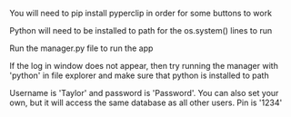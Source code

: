 You will need to pip install pyperclip in order for some buttons to work

Python will need to be installed to path for the os.system() lines to run

Run the manager.py file to run the app

If the log in window does not appear, then try running the manager with 'python' in file explorer and make sure that python is installed to path

Username is 'Taylor' and password is 'Password'. You can also set your own, but it will access the same database as all other users. Pin is '1234'
